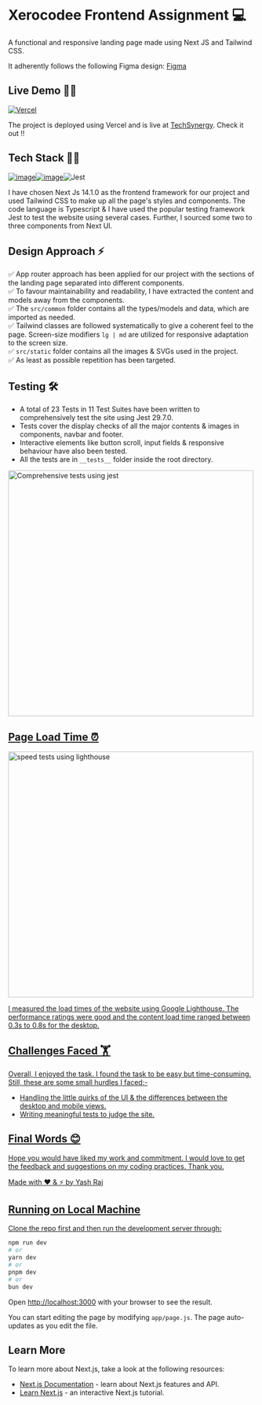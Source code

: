 # Xerocodee Frontend Assignment 💻
A functional and responsive landing page made using Next JS and Tailwind CSS.

It adherently follows the following Figma design: [Figma](https://www.figma.com/file/3zjvXOcNHbo7G1my0lKHVC/Frontend-Hiring?type=design&node-id=0%3A1&mode=design&t=zocDQsfSHKzXInOs-1)

## Live Demo 👨‍💻

[![Vercel](https://img.shields.io/badge/vercel-%23000000.svg?style=for-the-badge&logo=vercel&logoColor=white)](https://xerocodee-frontend-task.vercel.app/)

The project is deployed using Vercel and is live at [TechSynergy](https://xerocodee-frontend-task.vercel.app/). Check it out !!

## Tech Stack 👩‍🔧

[![image](https://img.shields.io/badge/next%20js-000000?style=for-the-badge&logo=nextdotjs&logoColor=white)](https://nextjs.org/)[![image]( 	https://img.shields.io/badge/Tailwind_CSS-38B2AC?style=for-the-badge&logo=tailwind-css&logoColor=white)](https://tailwindcss.com/)![Jest](https://img.shields.io/badge/-jest-%23C21325?style=for-the-badge&logo=jest&logoColor=white)

I have chosen Next Js 14.1.0 as the frontend framework for our project and used Tailwind CSS to make up all the page's styles and components. The code language is Typescript & I have used the popular testing framework Jest to test the website using several cases. Further, I sourced some two to three components from Next UI.


## Design Approach ⚡️

✅ App router approach has been applied for our project with the sections of the landing page separated into different components.  
✅ To favour maintainability and readability, I have extracted the content and models away from the components.  
✅ The ``` src/common ``` folder contains all the types/models and data, which are imported as needed.  
✅ Tailwind classes are followed systematically to give a coherent feel to the page. Screen-size modifiers ```lg | md``` are utilized for responsive adaptation to the screen size.  
✅ ```src/static``` folder contains all the images & SVGs used in the project.  
✅ As least as possible repetition has been targeted. 

## Testing 🛠️

- A total of 23 Tests in 11 Test Suites have been written to comprehensively test the site using Jest 29.7.0.
- Tests cover the display checks of all the major contents & images in components, navbar and footer.
- Interactive elements like button scroll, input fields & responsive behaviour have also been tested.
- All the tests are in ```__tests__``` folder inside the root directory.


<a href="https://drive.google.com/uc?export=view&id=1qO9oN6Xmkr9HRkwedbfnSNgJYjtGceK7"><img src="https://drive.google.com/uc?export=view&id=1qO9oN6Xmkr9HRkwedbfnSNgJYjtGceK7" style="width: 500px; max-width: 100%; height: auto" title="Comprehensive tests using jest" />
  
## Page Load Time ⏰

<a href="https://drive.google.com/uc?export=view&id=1RMl-8kDCfEEXGopy8RVMzSq_c4EtU3f-"><img src="https://drive.google.com/uc?export=view&id=1RMl-8kDCfEEXGopy8RVMzSq_c4EtU3f-" style="width: 500px; max-width: 100%; height: auto" title="speed tests using lighthouse" />

I measured the load times of the website using Google Lighthouse. The performance ratings were good and the content load time ranged between 0.3s to 0.8s for the desktop.

## Challenges Faced 🏋️

Overall, I enjoyed the task. I found the task to be easy but time-consuming. Still, these are some small hurdles I faced:-  
- Handling the little quirks of the UI & the differences between the desktop and mobile views.
- Writing meaningful tests to judge the site.

## Final Words 😊

Hope you would have liked my work and commitment. I would love to get the feedback and suggestions on my coding practices. Thank you.

Made with ❤️ & ⚡ by Yash Raj
##


## Running on Local Machine

Clone the repo first and then run the development server through:

```bash
npm run dev
# or
yarn dev
# or
pnpm dev
# or
bun dev
```

Open [http://localhost:3000](http://localhost:3000) with your browser to see the result.

You can start editing the page by modifying `app/page.js`. The page auto-updates as you edit the file.

## Learn More

To learn more about Next.js, take a look at the following resources:

- [Next.js Documentation](https://nextjs.org/docs) - learn about Next.js features and API.
- [Learn Next.js](https://nextjs.org/learn) - an interactive Next.js tutorial.

